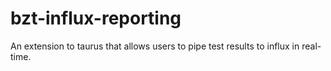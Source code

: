 # bzt-influx-reporting
An extension to taurus that allows users to pipe test results to influx in real-time.
